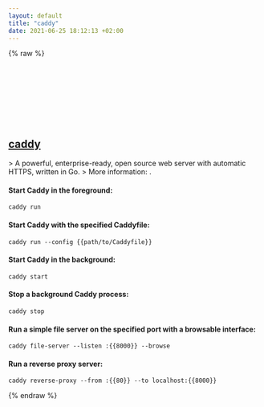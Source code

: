```yaml
---
layout: default
title: "caddy"
date: 2021-06-25 18:12:13 +02:00
---
```

{% raw %}
<h2 id="caddy">
  <a href="/en/common/caddy.html">caddy</a> <a href="#caddy"><svg class="icon">
    <use href="/assets/images/unicode_sprite.svg#link" />
  </svg></a>
</h2>
> A powerful, enterprise-ready, open source web server with automatic HTTPS, written in Go.
> More information: <https://caddyserver.com>.

#### Start Caddy in the foreground:
```shell
caddy run
```
#### Start Caddy with the specified Caddyfile:
```shell
caddy run --config {{path/to/Caddyfile}}
```
#### Start Caddy in the background:
```shell
caddy start
```
#### Stop a background Caddy process:
```shell
caddy stop
```
#### Run a simple file server on the specified port with a browsable interface:
```shell
caddy file-server --listen :{{8000}} --browse
```
#### Run a reverse proxy server:
```shell
caddy reverse-proxy --from :{{80}} --to localhost:{{8000}}
```
{% endraw %}